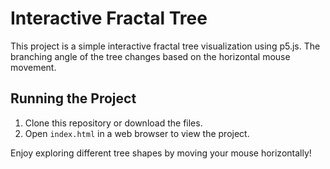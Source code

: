 
# Interactive Fractal Tree

This project is a simple interactive fractal tree visualization using p5.js. The branching angle of the tree changes based on the horizontal mouse movement.

## Running the Project

1. Clone this repository or download the files.
2. Open `index.html` in a web browser to view the project.

Enjoy exploring different tree shapes by moving your mouse horizontally!
